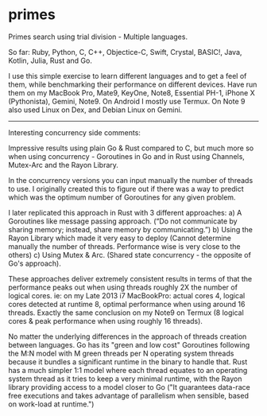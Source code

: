 # primes
Primes search using trial division - Multiple languages. 

So far: Ruby, Python, C, C++, Objectice-C, Swift, Crystal, BASIC!, Java, Kotlin, Julia, Rust and Go.

I use this simple exercise to learn different languages and to get a feel of them, while benchmarking their performance on different devices. 
Have run them on my MacBook Pro, Mate9, KeyOne, Note8, Essential PH-1, iPhone X (Pythonista), Gemini, Note9.
On Android I mostly use Termux. On Note 9 also used Linux on Dex, and Debian Linux on Gemini.

-----------------------------------------------

Interesting concurrency side comments:

Impressive results using plain Go & Rust compared to C, but much more so when using concurrency - Goroutines in Go and in Rust using Channels, Mutex-Arc and the Rayon Library.

In the concurrency versions you can input manually the number of threads to use. 
I originally created this to figure out if there was a way to predict which was the optimum number of Goroutines for any given problem.

I later replicated this approach in Rust with 3 different approaches:
a) A Goroutines like message passing approach. (“Do not communicate by sharing memory; instead, share memory by communicating.”)
b) Using the Rayon Library which made it very easy to deploy (Cannot determine manually the number of threads. Performance wise is very close to the others)
c) Using Mutex & Arc. (Shared state concurrency - the opposite of Go's approach).

These approaches deliver extremely consistent results in terms of that the performance peaks out when using threads roughly 2X the number of logical cores. 
ie: on my Late 2013 i7 MacBookPro: actual cores 4, logical cores detected at runtime 8, optimal performance when using around 16 threads.
Exactly the same conclusion on my Note9 on Termux (8 logical cores & peak performance when using roughly 16 threads). 

No matter the underlying differences in the approach of threads creation between languages.
Go has its "green and low cost" Goroutines following the M:N model with M green threads per N operating system threads because it bundles a significant runtime in the binary to handle that.
Rust has a much simpler 1:1 model where each thread equates to an operating system thread as it tries to keep a very minimal runtime, with the Rayon library providing access to a model closer to Go ("It guarantees data-race free executions and takes advantage of parallelism when sensible, based on work-load at runtime.")




